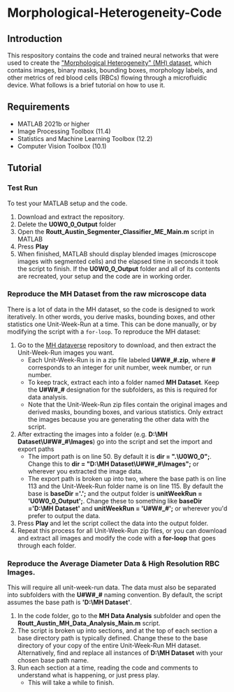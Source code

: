 ﻿# Morphological-Heterogeneity-Code

## Introduction
This respository contains the code and trained neural networks that were used to create the ["Morphological Heterogeneity" (MH) dataset](https://doi.org/10.18738/T8/76JRDQ), which contains images, binary masks, bounding boxes, morphology labels, and other metrics of red blood cells (RBCs) flowing through a microfluidic device.  What follows is a brief tutorial on how to use it.

## Requirements
- MATLAB 2021b or higher
- Image Processing Toolbox (11.4) 
- Statistics and Machine Learning Toolbox (12.2)
- Computer Vision Toolbox (10.1)

## Tutorial
### Test Run
To test your MATLAB setup and the code. 
1. Download and extract the repository.
2. Delete the **U0W0_0_Output** folder
3. Open the **Routt_Austin_Segmenter_Classifier_ME_Main.m** script in MATLAB
4. Press **Play**
5. When finished, MATLAB should display blended images (microscope images with segmented cells) and the elapsed time in seconds it took the script to finish. If the **U0W0_0_Output** folder and all of its contents are recreated, your setup and the code are in working order.

### Reproduce the MH Dataset from the raw microscope data
There is a lot of data in the MH dataset, so the code is designed to work iteratively. In other words, you derive masks, bounding boxes, and other statistics one Unit-Week-Run at a time. This can be done manually, or by modifying the script with a `for-loop`. To reproduce the MH dataset:
1. Go to the [MH dataverse](https://doi.org/10.18738/T8/76JRDQ) repository to download, and then extract the Unit-Week-Run  images you want. 
	- Each Unit-Week-Run is in a zip file labeled **U#W#_#.zip**, where **#** corresponds to an integer for unit number, week number, or run number. 
	-  To keep track, extract each into a folder named **MH Dataset**. Keep the **U#W#_#** designation for the subfolders, as this is required for data analysis.
	-  Note that the Unit-Week-Run zip files contain the original images and derived masks, bounding boxes, and various statistics. Only extract the images because you are generating the other data with the script.
2. After extracting the images into a folder (e.g. **D:\MH Dataset\U#W#_#\Images**) go into the script and set the import and export paths
	-  The import path is on line 50.  By default it is **dir = ".\U0W0_0";**. Change this to **dir = "D:\MH Dataset\U#W#_#\Images";** or wherever you extracted the image data.
	- 	The export path is broken up into two, where the base path is on line 113 and the Unit-Week-Run folder name is on line 115.  By default the base is  **baseDir ='.\';** and the output folder is **unitWeekRun = 'U0W0_0_Output';**. Change these to something like **baseDir ='D:\MH Dataset\'** and **unitWeekRun = 'U#W#_#';** or wherever you'd prefer to output the data.
3. Press **Play** and let the script collect the data into the output folder.
4. Repeat this process for all Unit-Week-Run zip files, or you  can download and extract all images and modify the code with a **for-loop** that goes through each folder.

### Reproduce the Average Diameter Data & High Resolution RBC Images.
This will require all unit-week-run data. The data must also be separated into subfolders with the **U#W#_#** naming convention. By default, the script assumes the base path is **'D:\MH Dataset'**.
1. In the code folder, go to the **MH Data Analysis** subfolder and open the **Routt_Austin_MH_Data_Analysis_Main.m** script.
2. The script is broken up into sections, and at the top of each section a base directory path is typically defined. Change these to the base directory of your copy of the entire Unit-Week-Run MH dataset. Alternatively, find and replace all instances of **D:\MH Dataset** with your chosen base path name.
3. Run each section at a time, reading the code and comments to understand what is happening, or just press play.
	- This will take a while to finish.
